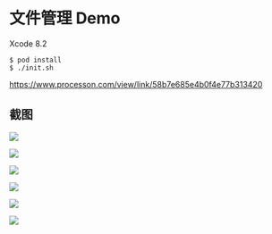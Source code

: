 # 文件管理 Demo

Xcode 8.2

```
$ pod install
$ ./init.sh
```


https://www.processon.com/view/link/58b7e685e4b0f4e77b313420



## 截图

![](http://cezres.cn/wp-content/uploads/2018/09/93657813536B4CEC1CFEACFE059E3DA8-169x300.png)

![](http://cezres.cn/wp-content/uploads/2018/09/F14FC6DEA69BAB4D623E5247973A9062-169x300.jpg)

![](http://cezres.cn/wp-content/uploads/2018/09/471C7509E409644FE697238D6A8C830E-169x300.png)


![](http://cezres.cn/wp-content/uploads/2018/09/F5C910DAFF1EF500E667B4FFC976FA91-169x300.jpg)

![](http://cezres.cn/wp-content/uploads/2018/09/0740701504B2A2114A2AF6C6DE2A16DE-300x169.jpg)

![](http://cezres.cn/wp-content/uploads/2018/09/FE81E25394F991201A015BA62F5FD81D-169x300.jpg)


